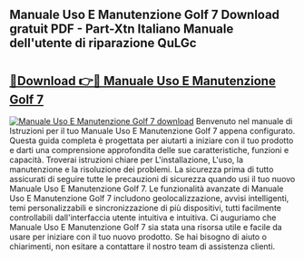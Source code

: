 ## Manuale Uso E Manutenzione Golf 7 Download gratuit PDF - Part-Xtn Italiano Manuale dell'utente di riparazione QuLGc

# <h2><a href="http://dffeiu.blite.top/?on=Manuale+Uso+E+Manutenzione+Golf+7">🔗Download 👉🔴 Manuale Uso E Manutenzione Golf 7</a></h2>

[![Manuale Uso E Manutenzione Golf 7 download](https://i.imgur.com/lujVjoI.png)](http://dffeiu.blite.top/?on=Manuale+Uso+E+Manutenzione+Golf+7)
Benvenuto nel manuale di Istruzioni per il tuo Manuale Uso E Manutenzione Golf 7 appena configurato. Questa guida completa è progettata per aiutarti a iniziare con il tuo prodotto e darti una comprensione approfondita delle sue caratteristiche, funzioni e capacità. Troverai istruzioni chiare per L'installazione, L'uso, la manutenzione e la risoluzione dei problemi. La sicurezza prima di tutto assicurati di seguire tutte le precauzioni di sicurezza quando usi il tuo nuovo Manuale Uso E Manutenzione Golf 7. Le funzionalità avanzate di Manuale Uso E Manutenzione Golf 7 includono geolocalizzazione, avvisi intelligenti, temi personalizzabili e sincronizzazione di più dispositivi, tutti facilmente controllabili dall'interfaccia utente intuitiva e intuitiva. Ci auguriamo che Manuale Uso E Manutenzione Golf 7 sia stata una risorsa utile e facile da usare per iniziare con il tuo nuovo prodotto. Se hai bisogno di aiuto o chiarimenti, non esitare a contattare il nostro team di assistenza clienti.
